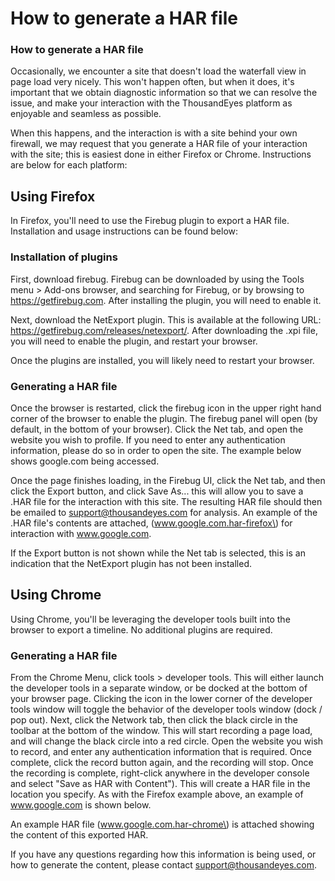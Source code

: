 # How to generate a HAR file

### How to generate a HAR file

Occasionally, we encounter a site that doesn't load the waterfall view in page load very nicely.  This won't happen often, but when it does, it's important that we obtain diagnostic information so that we can resolve the issue, and make your interaction with the ThousandEyes platform as enjoyable and seamless as possible.

When this happens, and the interaction is with a site behind your own firewall, we may request that you generate a HAR file of your interaction with the site; this is easiest done in either Firefox or Chrome.  Instructions are below for each platform:

## Using Firefox

In Firefox, you'll need to use the Firebug plugin to export a HAR file.  Installation and usage instructions can be found below:

### Installation of plugins

First, download firebug.  Firebug can be downloaded by using the Tools menu &gt; Add-ons browser, and searching for Firebug, or by browsing to https://getfirebug.com.  After installing the plugin, you will need to enable it.

Next, download the NetExport plugin.  This is available at the following URL: https://getfirebug.com/releases/netexport/.  After downloading the .xpi file, you will need to enable the plugin, and restart your browser.

Once the plugins are installed, you will likely need to restart your browser.

### Generating a HAR file

Once the browser is restarted, click the firebug icon in the upper right hand corner of the browser to enable the plugin.  The firebug panel will open \(by default, in the bottom of your browser\).  Click the Net tab, and open the website you wish to profile.  If you need to enter any authentication information, please do so in order to open the site.  The example below shows google.com being accessed.

Once the page finishes loading, in the Firebug UI, click the Net tab, and then click the Export button, and click Save As... this will allow you to save a .HAR file for the interaction with this site.  The resulting HAR file should then be emailed to support@thousandeyes.com for analysis.  An example of the .HAR file's contents are attached, \(www.google.com.har-firefox\) for interaction with www.google.com.

If the Export button is not shown while the Net tab is selected, this is an indication that the NetExport plugin has not been installed.

## Using Chrome

Using Chrome, you'll be leveraging the developer tools built into the browser to export a timeline.  No additional plugins are required.  

### Generating a HAR file

From the Chrome Menu, click tools &gt; developer tools.  This will either launch the developer tools in a separate window, or be docked at the bottom of your browser page.  Clicking the  icon in the lower corner of the developer tools window will toggle the behavior of the developer tools window \(dock / pop out\).  Next, click the Network tab, then click the black circle in the toolbar at the bottom of the window.  This will start recording a page load, and will change the black circle into a red circle.  Open the website you wish to record, and enter any authentication information that is required.  Once complete, click the record button again, and the recording will stop.  Once the recording is complete, right-click anywhere in the developer console and select "Save as HAR with Content"\).  This will create a HAR file in the location you specify.  As with the Firefox example above, an example of www.google.com is shown below.  

An example HAR file \(www.google.com.har-chrome\) is attached showing the content of this exported HAR.

If you have any questions regarding how this information is being used, or how to generate the content, please contact support@thousandeyes.com.

